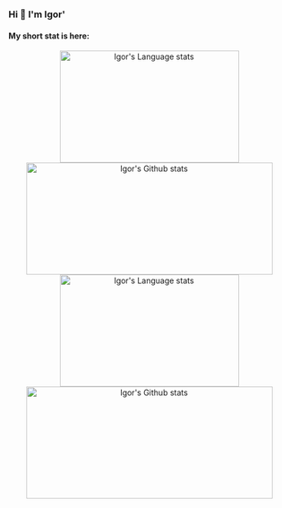 ### Hi 👋 I'm Igor'

#### My short stat is here:

<!-- Light -->
<div align="center"> 
<a href="/#gh-light-mode-only">
<img height=200 width=320 src="https://github-readme-stats.vercel.app/api/top-langs/?username=xel23&layout=compact&langs_count=8#gh-light-mode-only" alt="Igor's Language stats" />
</a>
<a href="/#gh-light-mode-only">
<img height=200 width=440 src="https://github-readme-stats.vercel.app/api?username=xel23&count_private=true&show_icons=true&include_all_commits=true#gh-light-mode-only" alt="Igor's Github stats" />
</a>
</div>

<!-- Dark -->
<div align="center"> 
<a href="/#gh-dark-mode-only">
<img height=200 width=320 src="https://github-readme-stats.vercel.app/api/top-langs/?username=xel23&layout=compact&langs_count=8&&hide_border=true&theme=github_dark&title_color=58a5fe&text_color=fff&bg_color=000000#gh-dark-mode-only" alt="Igor's Language stats" />
</a>
<a href="/#gh-dark-mode-only">
<img height=200 width=440 src="https://github-readme-stats.vercel.app/api?username=xel23&count_private=true&hide_border=true&include_all_commits=true&show_icons=true&theme=github_dark&bg_color=000000#gh-dark-mode-only" alt="Igor's Github stats" />
</a>
</div>
